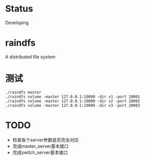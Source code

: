 # Status
Developing

# raindfs
A distributed file system

# 测试
```shell
./raindfs master
./raindfs volume -master 127.0.0.1:10000 -dir v1 -port 20001
./raindfs volume -master 127.0.0.1:10000 -dir v2 -port 20002
./raindfs volume -master 127.0.0.1:10000 -dir v3 -port 20003
```

# TODO
* 检查各个server参数是否完全对应
* 完成master_server基本接口
* 完成switch_server基本接口


